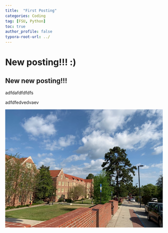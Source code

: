 ```yaml
---
title:  "First Posting"
categories: Coding
tag: [FSU, Python]
toc: true
author_profile: false
typora-root-url: ../
---
```








# New posting!!! :)
## New new posting!!!

adfdafdfdfdfs

adfdfedvedvaev









![KakaoTalk_20210129_113109202_17](/images/2023-04-13-first/KakaoTalk_20210129_113109202_17.jpg )
